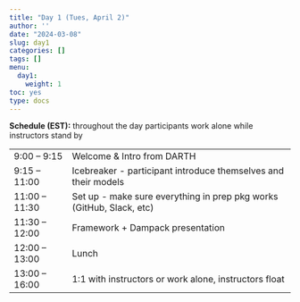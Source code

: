 ```yaml
---
title: "Day 1 (Tues, April 2)"
author: ''
date: "2024-03-08"
slug: day1
categories: []
tags: []
menu:
  day1:
    weight: 1
toc: yes
type: docs
---
```


**Schedule (EST):** throughout the day participants work alone while instructors stand by

|                            |            |
|---------------|:-----------------------------------------|
| 9:00 – 9:15 | Welcome & Intro from DARTH |
| 9:15 – 11:00 | Icebreaker - participant introduce themselves and their models | 
| 11:00 – 11:30 | Set up - make sure everything in prep pkg works (GitHub, Slack, etc) |
| 11:30 – 12:00  | Framework + Dampack presentation | 
| 12:00 – 13:00 | Lunch |
| 13:00 – 16:00 | 1:1 with instructors or work alone, instructors float |






